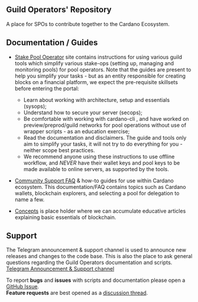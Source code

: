 ## Guild Operators' Repository
A place for SPOs to contribute together to the Cardano Ecosystem.

## Documentation / Guides
* [Stake Pool Operator](https://cardano-community.github.io/guild-operators) site contains instructions for using various guild tools which simplify various stake-ops (setting up, managing and monitoring pools) for pool operators. Note that the guides are present to help you simplify your tasks - but as an entity responsible for creating blocks on a financial platform, we expect the pre-requisite skillsets before entering the portal:
  - Learn about working with architecture, setup and essentials (sysops);
  - Understand how to secure your server (secops);
  - Be comfortable with working with cardano-cli , and have worked on preview/preprod/guild networks for pool operations without use of wrapper scripts - as an education exercise;
  - Read the documentation and disclaimers. The guide and tools only aim to simplify your tasks, it will not try to do everything for you - neither scope best practices.
  - We recommend anyone using these instructions to use offline workflow, and *NEVER* have their wallet keys and pool keys to be made available to online servers, as supported by the tools.

* [Community Support FAQ](https://cardano-community.github.io/support-faq) & how-to guides for use within Cardano ecosystem. This documentation/FAQ contains topics such as Cardano wallets, blockchain explorers, and selecting a pool for delegation to name a few. 

* [Concepts](https://cardano-community.github.io/concepts) is place holder where we can accumulate educative articles explaining basic essentials of blockchain.

## Support
The Telegram announcement & support channel is used to announce new releases and changes to the code base. This is also the place to ask general questions regarding the Guild Operators documentation and scripts.  
[Telegram Announcement & Support channel](https://t.me/guild_operators_official)

To report **bugs** and **issues** with scripts and documentation please open a [GitHub Issue](https://github.com/cardano-community/guild-operators/issues/new/choose).  
**Feature requests** are best opened as a [discussion thread](https://github.com/cardano-community/guild-operators/discussions/new).
